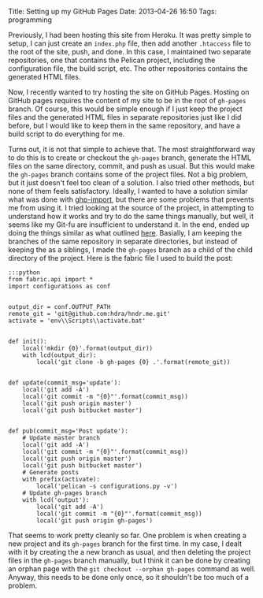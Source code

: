 Title: Setting up my GitHub Pages
Date: 2013-04-26 16:50
Tags: programming


Previously, I had been hosting this site from Heroku. It was pretty simple to setup, I can just create an `index.php` file, then add another `.htaccess` file to the root of the site, push, and done. In this case, I maintained two separate repositories, one that contains the Pelican project, including the configuration file, the build script, etc. The other repositories contains the generated HTML files.

Now, I recently wanted to try hosting the site on GitHub Pages. Hosting on GitHub pages requires the content of my site to be in the root of `gh-pages` branch. Of course, this would be simple enough if I just keep the project files and the generated HTML files in separate repositories just like I did before, but I would like to keep them in the same repository, and have a build script to do everything for me.

Turns out, it is not that simple to achieve that. The most straightforward way to do this is to create or checkout the `gh-pages` branch, generate the HTML files on the same directory, commit, and push as usual. But this would make the `gh-pages` branch contains some of the project files. Not a big problem, but it just doesn't feel too clean of a solution. I also tried other methods, but none of them feels satisfactory. Ideally, I wanted to have a solution similar what was done with [ghp-import][l2], but there are some problems that prevents me from using it. I tried looking at the source of the project, in attempting to understand how it works and try to do the same things manually, but well, it seems like my Git-fu are insufficient to understand it. In the end, ended up doing the things similar as what outlined [here][l1]. Basially, I am keeping the branches of the same repository in separate directories, but instead of keeping the as a siblings, I made the `gh-pages` branch as a child of the child directory of the project. Here is the fabric file I used to build the post:

    :::python
    from fabric.api import *
    import configurations as conf


    output_dir = conf.OUTPUT_PATH
    remote_git = 'git@github.com:hdra/hndr.me.git'
    activate = 'env\\Scripts\\activate.bat'


    def init():
        local('mkdir {0}'.format(output_dir))
        with lcd(output_dir):
            local('git clone -b gh-pages {0} .'.format(remote_git))


    def update(commit_msg='update'):
        local('git add -A')
        local('git commit -m "{0}"'.format(commit_msg))
        local('git push origin master')
        local('git push bitbucket master')


    def pub(commit_msg='Post update'):
        # Update master branch
        local('git add -A')
        local('git commit -m "{0}"'.format(commit_msg))
        local('git push origin master')
        local('git push bitbucket master')
        # Generate posts
        with prefix(activate):
            local('pelican -s configurations.py -v')
        # Update gh-pages branch
        with lcd('output'):
            local('git add -A')
            local('git commit -m "{0}"'.format(commit_msg))
            local('git push origin gh-pages')

That seems to work pretty cleanly so far. One problem is when creating a new project and its `gh-pages` branch for the first time. In my case, I dealt with it by creating the a new branch as usual, and then deleting the project files in the `gh-pages` branch manually, but I think it can be done by creating an orphan page with the `git checkout --orphan gh-pages` command as well. Anyway, this needs to be done only once, so it shouldn't be too much of a problem.

[l1]: https://gist.github.com/chrisjacob/833223
[l2]: https://github.com/davisp/ghp-import